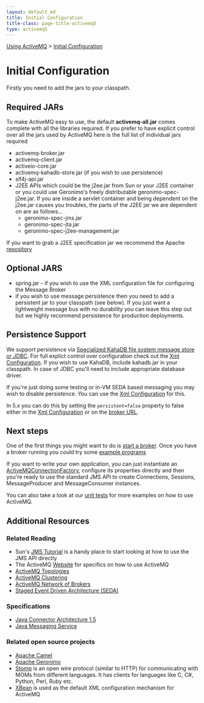 ```yaml
---
layout: default_md
title: Initial Configuration 
title-class: page-title-activemq5
type: activemq5
---
```


[Using ActiveMQ](using-activemq) > [Initial Configuration](initial-configuration)


Initial Configuration
=====================

Firstly you need to add the jars to your classpath.

Required JARs
-------------

To make ActiveMQ easy to use, the default **activemq-all.jar** comes complete with all the libraries required. If you prefer to have explicit control over all the jars used by ActiveMQ here is the full list of individual jars required

*   activemq-broker.jar
*   activemq-client.jar
*   activeio-core.jar
*   activemq-kahadb-store.jar (if you wish to use persistence)
*   slf4j-api.jar
*   J2EE APIs which could be the j2ee.jar from Sun or your J2EE container or you could use Geronimo's freely distributable geronimo-spec-j2ee.jar. If you are inside a servlet container and being dependent on the j2ee.jar causes you troubles, the parts of the J2EE jar we are dependent on are as follows...
    *   geronimo-spec-jms.jar
    *   geronimo-spec-jta.jar
    *   geronimo-spec-j2ee-management.jar

If you want to grab a J2EE specification jar we recommend the Apache [repository](https://dist.apache.org/repos/dist/release/geronimo/)

Optional JARS
-------------

*   spring.jar - if you wish to use the XML configuration file for configuring the Message Broker
*   if you wish to use message persistence then you need to add a persistent jar to your classpath (see below). If you just want a lightweight message bus with no durability you can leave this step out but we highly recommend persistence for production deployments.

Persistence Support
-------------------

We support persistence via [Specialized KahaDB file system message store or JDBC](persistence). For full explict control over configuration check out the [Xml Configuration](xml-configuration). If you wish to use KahaDB, include kahadb.jar in your classpath. In case of JDBC you'll need to include appropriate database driver.

If you're just doing some testing or in-VM SEDA based messaging you may wish to disable persistence. You can use the [Xml Configuration](xml-configuration) for this.

In 5.x you can do this by setting the `persistent=false` property to false either in the [Xml Configuration](xml-configuration) or on the [broker URL](configuring-transports).

Next steps
----------

One of the first things you might want to do is [start a broker](run-broker). Once you have a broker running you could try some [example programs](examples)

If you want to write your own application, you can just instantiate an [ActiveMQConnectionFactory](http://activemq.apache.org/maven/activemq-core/apidocs/org/apache/activemq/ActiveMQConnectionFactory.html), configure its properties directly and then you're ready to use the standard JMS API to create Connections, Sessions, MessageProducer and MessageConsumer instances.

You can also take a look at our [unit tests](https://svn.apache.org/repos/asf/activemq/trunk/activemq-core/src/test/java/org/apache/activemq/) for more examples on how to use ActiveMQ.

Additional Resources
--------------------

### Related Reading

*   Sun's [JMS Tutorial](http://java.sun.com/products/jms/tutorial/) is a handy place to start looking at how to use the JMS API directly
*   The ActiveMQ [Website](http://activemq.apache.org/) for specifics on how to use ActiveMQ
*   [ActiveMQ Topologies](topologies)
*   [ActiveMQ Clustering](clustering)
*   [ActiveMQ Network of Brokers](networks-of-brokers)
*   [Staged Event Driven Architecture (SEDA)](http://www.eecs.harvard.edu/~mdw/proj/seda/)

### Specifications

*   [Java Connector Architecture 1.5](http://java.sun.com/j2ee/connector/)
*   [Java Messaging Service](http://java.sun.com/products/jms/index.jsp)

### Related open source projects

*   [Apache Camel](http://camel.apache.org)
*   [Apache Geronimo](http://geronimo.apache.org/)
*   [Stomp](http://stomp.github.com/) is an open wire protocol (similar to HTTP) for communicating with MOMs from different languages. It has clients for languages like C, C#, Python, Perl, Ruby etc.
*   [XBean](https://geronimo.apache.org/xbean/) is used as the default XML configuration mechanism for ActiveMQ

